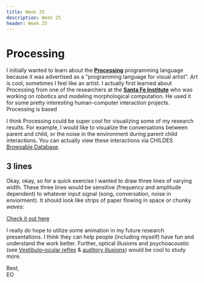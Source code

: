 ```yaml
---
title: Week 25
description: Week 25
header: Week 25
---
```


# Processing
I initially wanted to learn about the [<b>Processing</b>](https://processing.org/) programming language because it was advertised as a "programming language for visual artist". Art is cool, sometimes I feel like an artist. I actually first learned about Processing from one of the researchers at the [<b>Santa Fe Institute</b>](https://www.santafe.edu/) who was working on robotics and modeling morphological computation. He used it for some pretty interesting human-computer interaction projects. Processing is based

I think Processing could be super cool for visualizing some of my research results. For example, I would like to visualize the conversations between parent and child, or the noise in the environment during parent child interactions. You can actually view these interactions via CHILDES [Browsable Database](https://childes.talkbank.org/browser/index.php?url=Eng-NA/Rollins/).

## 3 lines
Okay, okay, so for a quick exercise I wanted to draw three lines of varying width. These three lines would be sensitive (frequency and amplitude dependent) to whatever input signal (song, conversation, noise in enviorment). It should look like strips of paper flowing in space or chunky <i>waves</i>:

[Check it out here](https://storage.googleapis.com/root-proposal-1246/sketches/sketch180203a_3lines.mp4)

I really do hope to utilize some animation in my future research presentations. I think they can help people (including myself) have fun and understand the work better. Further, optical illusions and psychoacoustic (see [Vestibulo–ocular reflex](https://en.wikipedia.org/wiki/Vestibulo%E2%80%93ocular_reflex) & [auditory illusions](https://en.wikipedia.org/wiki/Auditory_illusion)) would be cool to study more.

Best, <br />
EO
